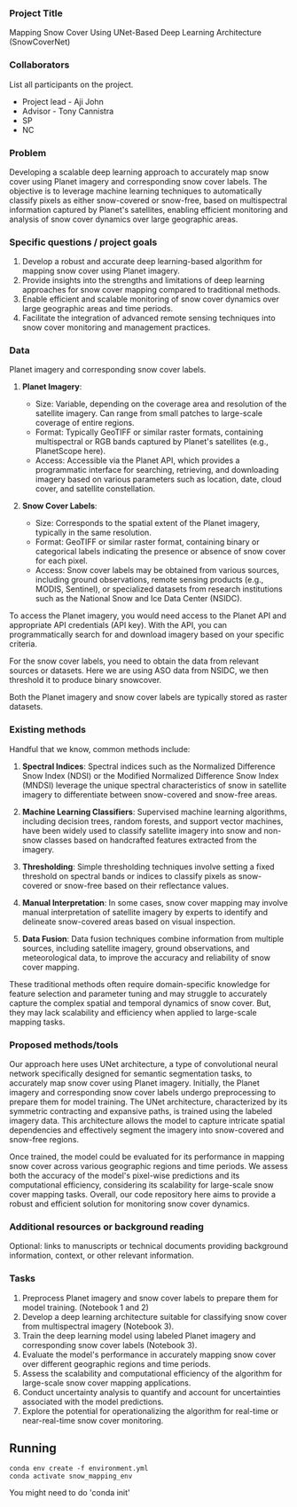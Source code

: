 ### Project Title

Mapping Snow Cover Using UNet-Based Deep Learning Architecture (SnowCoverNet)

### Collaborators

List all participants on the project.

* Project lead - Aji John
* Advisor - Tony Cannistra
* SP
* NC


### Problem

Developing a scalable deep learning approach to accurately map snow cover using Planet imagery and corresponding snow cover labels. The objective is to leverage machine learning techniques to automatically classify pixels as either snow-covered or snow-free, based on multispectral information captured by Planet's satellites, enabling efficient monitoring and analysis of snow cover dynamics over large geographic areas.

### Specific questions / project goals

1. Develop a robust and accurate deep learning-based algorithm for mapping snow cover using Planet imagery.
2. Provide insights into the strengths and limitations of deep learning approaches for snow cover mapping compared to traditional methods.
3. Enable efficient and scalable monitoring of snow cover dynamics over large geographic areas and time periods.
4. Facilitate the integration of advanced remote sensing techniques into snow cover monitoring and management practices.


### Data

Planet imagery and corresponding snow cover labels.

1. **Planet Imagery**:
   - Size: Variable, depending on the coverage area and resolution of the satellite imagery. Can range from small patches to large-scale coverage of entire regions.
   - Format: Typically GeoTIFF or similar raster formats, containing multispectral or RGB bands captured by Planet's satellites (e.g., PlanetScope here).
   - Access: Accessible via the Planet API, which provides a programmatic interface for searching, retrieving, and downloading imagery based on various parameters such as location, date, cloud cover, and satellite constellation.

2. **Snow Cover Labels**:
   - Size: Corresponds to the spatial extent of the Planet imagery, typically in the same resolution.
   - Format: GeoTIFF or similar raster format, containing binary or categorical labels indicating the presence or absence of snow cover for each pixel.
   - Access: Snow cover labels may be obtained from various sources, including ground observations, remote sensing products (e.g., MODIS, Sentinel), or specialized datasets from research institutions such as the National Snow and Ice Data Center (NSIDC).

To access the Planet imagery, you would need access to the Planet API and appropriate API credentials (API key). With the API, you can programmatically search for and download imagery based on your specific criteria.

For the snow cover labels, you need to obtain the data from relevant sources or datasets. Here we are using ASO data from NSIDC, we then threshold it to produce binary snowcover.

Both the Planet imagery and snow cover labels are typically stored as raster datasets.

### Existing methods

Handful that we know, common methods include:

1. **Spectral Indices**: Spectral indices such as the Normalized Difference Snow Index (NDSI) or the Modified Normalized Difference Snow Index (MNDSI) leverage the unique spectral characteristics of snow in satellite imagery to differentiate between snow-covered and snow-free areas.

2. **Machine Learning Classifiers**: Supervised machine learning algorithms, including decision trees, random forests, and support vector machines, have been widely used to classify satellite imagery into snow and non-snow classes based on handcrafted features extracted from the imagery.

3. **Thresholding**: Simple thresholding techniques involve setting a fixed threshold on spectral bands or indices to classify pixels as snow-covered or snow-free based on their reflectance values.

4. **Manual Interpretation**: In some cases, snow cover mapping may involve manual interpretation of satellite imagery by experts to identify and delineate snow-covered areas based on visual inspection.

5. **Data Fusion**: Data fusion techniques combine information from multiple sources, including satellite imagery, ground observations, and meteorological data, to improve the accuracy and reliability of snow cover mapping.

These traditional methods often require domain-specific knowledge for feature selection and parameter tuning and may struggle to accurately capture the complex spatial and temporal dynamics of snow cover. But, they may lack scalability and efficiency when applied to large-scale mapping tasks.

### Proposed methods/tools

Our approach here uses UNet architecture, a type of convolutional neural network specifically designed for semantic segmentation tasks, to accurately map snow cover using Planet imagery. Initially, the Planet imagery and corresponding snow cover labels undergo preprocessing to prepare them for model training. The UNet architecture, characterized by its symmetric contracting and expansive paths, is trained using the labeled imagery data. This architecture allows the model to capture intricate spatial dependencies and effectively segment the imagery into snow-covered and snow-free regions.

Once trained, the model could be evaluated for its performance in mapping snow cover across various geographic regions and time periods. We assess both the accuracy of the model's pixel-wise predictions and its computational efficiency, considering its scalability for large-scale snow cover mapping tasks. Overall, our code repository here aims to provide a robust and efficient solution for monitoring snow cover dynamics.

### Additional resources or background reading

Optional: links to manuscripts or technical documents providing background information, context, or other relevant information.

### Tasks

1. Preprocess Planet imagery and snow cover labels to prepare them for model training. (Notebook 1 and 2)
2. Develop a deep learning architecture suitable for classifying snow cover from multispectral imagery (Notebook 3).
3. Train the deep learning model using labeled Planet imagery and corresponding snow cover labels (Notebook 3).
4. Evaluate the model's performance in accurately mapping snow cover over different geographic regions and time periods.
5. Assess the scalability and computational efficiency of the algorithm for large-scale snow cover mapping applications.
6. Conduct uncertainty analysis to quantify and account for uncertainties associated with the model predictions.
7. Explore the potential for operationalizing the algorithm for real-time or near-real-time snow cover monitoring.

## Running

```
conda env create -f environment.yml
conda activate snow_mapping_env
```

You might need to do 'conda init'
